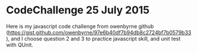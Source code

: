 # CodeChallenge 25 July 2015
Here is my javascript code challenge from owenbyrne github (https://gist.github.com/owenbyrne/97e6b40df7b94db8c2724bf7b0579b33), 
and I choose question 2 and 3 to practice javascript skill, and unit test with QUnit.

